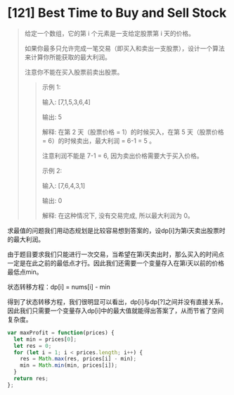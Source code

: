 # [121] Best Time to Buy and Sell Stock

>给定一个数组，它的第 i 个元素是一支给定股票第 i 天的价格。
>
>如果你最多只允许完成一笔交易（即买入和卖出一支股票），设计一个算法来计算你所能获取的最大利润。
>
>注意你不能在买入股票前卖出股票。
>
>>示例 1:
>>
>>输入: [7,1,5,3,6,4]
>>
>>输出: 5
>>
>>解释: 在第 2 天（股票价格 = 1）的时候买入，在第 5 天（股票价格 = 6）的时候卖出，最大利润 = 6-1 = 5 。
>>
>>注意利润不能是 7-1 = 6, 因为卖出价格需要大于买入价格。
>>
>>示例 2:
>>
>>输入: [7,6,4,3,1]
>>
>>输出: 0
>>
>>解释: 在这种情况下, 没有交易完成, 所以最大利润为 0。

求最值的问题我们用动态规划是比较容易想到答案的，设dp[i]为第i天卖出股票时的最大利润。

由于题目要求我们只能进行一次交易，当希望在第i天卖出时，那么买入的时间点一定是在此之前的最低点才行。因此我们还需要一个变量存入在第i天以前的价格最低点min。

状态转移方程：dp[i] = nums[i] - min

得到了状态转移方程，我们很明显可以看出，dp[i]与dp[?]之间并没有直接关系，因此我们只需要一个变量存入dp[i]中的最大值就能得出答案了，从而节省了空间复杂度。

```js
var maxProfit = function(prices) {
  let min = prices[0];
  let res = 0;
  for (let i = 1; i < prices.length; i++) {
    res = Math.max(res, prices[i] - min);
    min = Math.min(min, prices[i]);
  }
  return res;
};
```
